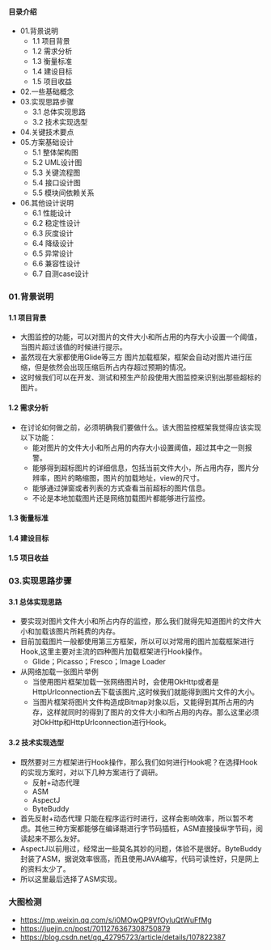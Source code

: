 #### 目录介绍
- 01.背景说明
    - 1.1 项目背景
    - 1.2 需求分析
    - 1.3 衡量标准
    - 1.4 建设目标
    - 1.5 项目收益
- 02.一些基础概念
- 03.实现思路步骤
    - 3.1 总体实现思路
    - 3.2 技术实现选型
- 04.关键技术要点
- 05.方案基础设计
    - 5.1 整体架构图
    - 5.2 UML设计图
    - 5.3 关键流程图
    - 5.4 接口设计图
    - 5.5 模块间依赖关系
- 06.其他设计说明
    - 6.1 性能设计
    - 6.2 稳定性设计
    - 6.3 灰度设计
    - 6.4 降级设计
    - 6.5 异常设计
    - 6.6 兼容性设计
    - 6.7 自测case设计


### 01.背景说明
#### 1.1 项目背景
- 大图监控的功能，可以对图片的文件大小和所占用的内存大小设置一个阈值，当图片超过该值的时候进行提示。
- 虽然现在大家都使用Glide等三方 图片加载框架，框架会自动对图片进行压缩，但是依然会出现压缩后所占内存超过预期的情况。
- 这时候我们可以在开发、测试和预生产阶段使用大图监控来识别出那些超标的图片。


#### 1.2 需求分析
- 在讨论如何做之前，必须明确我们要做什么。该大图监控框架我觉得应该实现以下功能：
    - 能对图片的文件大小和所占用的内存大小设置阈值，超过其中之一则报警。
    - 能够得到超标图片的详细信息，包括当前文件大小，所占用内存，图片分辨率，图片的略缩图，图片的加载地址，view的尺寸。
    - 能够通过弹窗或者列表的方式查看当前超标的图片信息。
    - 不论是本地加载图片还是网络加载图片都能够进行监控。


#### 1.3 衡量标准


#### 1.4 建设目标


#### 1.5 项目收益


### 03.实现思路步骤
#### 3.1 总体实现思路
- 要实现对图片文件大小和所占内存的监控，那么我们就得先知道图片的文件大小和加载该图片所耗费的内存。
- 目前加载图片一般都使用第三方框架，所以可以对常用的图片加载框架进行Hook,这里主要对主流的四种图片加载框架进行Hook操作。
    - Glide；Picasso；Fresco；Image Loader
- 从网络加载一张图片举例
    - 当使用图片框架加载一张网络图片时，会使用OkHttp或者是HttpUrlconnection去下载该图片,这时候我们就能得到图片文件的大小。
    - 当图片框架将图片文件构造成Bitmap对象以后，又能得到其所占用的内存，这样就同时的得到了图片的文件大小和所占用的内存。那么这里必须对OkHttp和HttpUrlconnection进行Hook。


#### 3.2 技术实现选型
- 既然要对三方框架进行Hook操作，那么我们如何进行Hook呢？在选择Hook的实现方案时，对以下几种方案进行了调研。
    - 反射+动态代理
    - ASM
    - AspectJ
    - ByteBuddy
- 首先反射+动态代理 只能在程序运行时进行，这样会影响效率，所以暂不考虑。其他三种方案都能够在编译期进行字节码插桩，ASM直接操纵字节码，阅读起来不那么友好。
- AspectJ以前用过，经常出一些莫名其妙的问题，体验不是很好。ByteBuddy 封装了ASM，据说效率很高，而且使用JAVA编写，代码可读性好，只是网上的资料太少了。
- 所以这里最后选择了ASM实现。






### 大图检测
- https://mp.weixin.qq.com/s/i0MOwQP9VfOyluQtWuFfMg
- https://juejin.cn/post/7011276367308750879
- https://blog.csdn.net/qq_42795723/article/details/107822387


